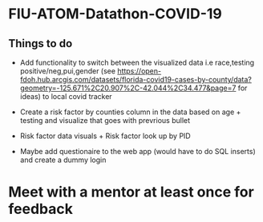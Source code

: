 # FIU-ATOM-Datathon-COVID-19

## Things to do

- Add functionality to switch between the visualized data i.e race,testing positive/neg,pui,gender (see https://open-fdoh.hub.arcgis.com/datasets/florida-covid19-cases-by-county/data?geometry=-125.671%2C20.907%2C-42.044%2C34.477&page=7 for ideas) to local covid tracker

- Create a risk factor by counties column in the data based on age + testing and visualize that goes with prevrious bullet

- Risk factor data visuals + Risk factor look up by PID

- Maybe add questionaire to the web app (would have to do SQL inserts) and create a dummy login



# **Meet with a mentor at least once for feedback**
